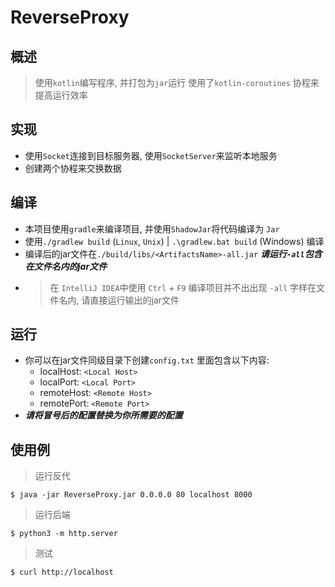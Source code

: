 # ReverseProxy

## 概述

> 使用`kotlin`编写程序, 并打包为`jar`运行
> 使用了`kotlin-coroutines` 协程来提高运行效率

## 实现

* 使用`Socket`连接到目标服务器, 使用`SocketServer`来监听本地服务
* 创建两个协程来交换数据

## 编译

* 本项目使用`gradle`来编译项目, 并使用`ShadowJar`将代码编译为 `Jar`
* 使用`./gradlew build` (`Linux`, `Unix`) | `.\gradlew.bat build` (Windows) 编译
* 编译后的jar文件在`./build/libs/<ArtifactsName>-all.jar` ***请运行`-all`包含在文件名内的jar文件***
* > 在 `IntelliJ IDEA`中使用 `Ctrl` + `F9` 编译项目并不出出现 `-all` 字样在文件名内, 请直接运行输出的jar文件

## 运行

* 你可以在jar文件同级目录下创建`config.txt` 里面包含以下内容:
    * localHost: `<Local Host>`
    * localPort: `<Local Port>`
    * remoteHost: `<Remote Host>`
    * remotePort: `<Remote Port>`
* ***请将冒号后的配置替换为你所需要的配置***

## 使用例

> 运行反代

```shell
$ java -jar ReverseProxy.jar 0.0.0.0 80 localhost 8000
```

> 运行后端

```shell
$ python3 -m http.server
```

> 测试

```shell
$ curl http://localhost
```

